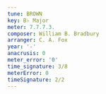 ```yaml
---
tune: BROWN
key: B♭ Major
meter: 7.7.7.3.
composer: William B. Bradbury
arranger: C. A. Fox
year: '-'
anacrusis: 0
meter_error: '0'
time_signature: 3/8
meterError: 0
timeSignature: 2/2
---
```

